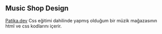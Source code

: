 ## Music Shop Design
[Patika.dev](https://www.patika.dev/tr) Css eğitimi dahilinde yapmış olduğum bir müzik mağazasının html ve css kodlarını içerir. 
